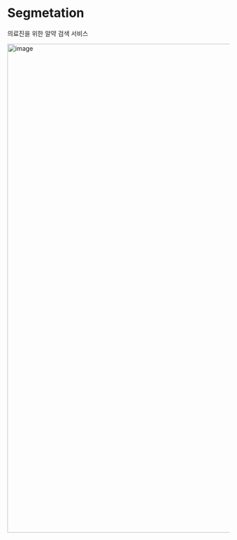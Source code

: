 # Segmetation
의료진을 위한 알약 검색 서비스

<img width="1108" alt="image" src="https://user-images.githubusercontent.com/118493627/219282644-842dc209-aa75-4e16-a7b7-2d4a16381483.png">
